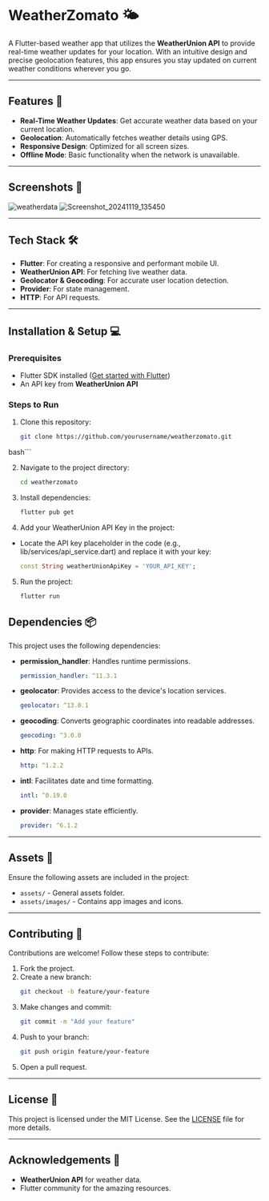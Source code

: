 # WeatherZomato 🌤️

A Flutter-based weather app that utilizes the **WeatherUnion API** to provide real-time weather updates for your location. With an intuitive design and precise geolocation features, this app ensures you stay updated on current weather conditions wherever you go.

---

## Features 🚀

- **Real-Time Weather Updates**: Get accurate weather data based on your current location.
- **Geolocation**: Automatically fetches weather details using GPS.
- **Responsive Design**: Optimized for all screen sizes.
- **Offline Mode**: Basic functionality when the network is unavailable.

---

## Screenshots 📸

![weatherdata](https://github.com/user-attachments/assets/548aab27-a237-4dd4-9c77-95e852669c6f)
![Screenshot_20241119_135450](https://github.com/user-attachments/assets/dc4b22a9-8e45-4518-8a37-333eb638f046)


---

## Tech Stack 🛠️

- **Flutter**: For creating a responsive and performant mobile UI.
- **WeatherUnion API**: For fetching live weather data.
- **Geolocator & Geocoding**: For accurate user location detection.
- **Provider**: For state management.
- **HTTP**: For API requests.

---

## Installation & Setup 💻

### Prerequisites
- Flutter SDK installed ([Get started with Flutter](https://flutter.dev/docs/get-started))
- An API key from **WeatherUnion API**

### Steps to Run
1. Clone this repository:
   ```bash
   git clone https://github.com/yourusername/weatherzomato.git

bash```

2. Navigate to the project directory:
    ```bash
    cd weatherzomato

3. Install dependencies:
    ```bash
    flutter pub get

4. Add your WeatherUnion API Key in the project:
- Locate the API key placeholder in the code (e.g., lib/services/api_service.dart) and replace it with your key:
    ```dart
    const String weatherUnionApiKey = 'YOUR_API_KEY';

5. Run the project:
    ```bash
    flutter run


## Dependencies 📦

This project uses the following dependencies:

- **permission_handler**: Handles runtime permissions.
  ```yaml
  permission_handler: ^11.3.1
  ```
- **geolocator**: Provides access to the device's location services.
  ```yaml
  geolocator: ^13.0.1
  ```
- **geocoding**: Converts geographic coordinates into readable addresses.
  ```yaml
  geocoding: ^3.0.0
  ```
- **http**: For making HTTP requests to APIs.
  ```yaml
  http: ^1.2.2
  ```
- **intl**: Facilitates date and time formatting.
  ```yaml
  intl: ^0.19.0
  ```
- **provider**: Manages state efficiently.
  ```yaml
  provider: ^6.1.2
  ```

---

## Assets 🎨

Ensure the following assets are included in the project:

- `assets/` - General assets folder.
- `assets/images/` - Contains app images and icons.

---

## Contributing 🤝

Contributions are welcome! Follow these steps to contribute:

1. Fork the project.
2. Create a new branch:
   ```bash
   git checkout -b feature/your-feature
   ```
3. Make changes and commit:
   ```bash
   git commit -m "Add your feature"
   ```
4. Push to your branch:
   ```bash
   git push origin feature/your-feature
   ```
5. Open a pull request.

---

## License 📄

This project is licensed under the MIT License. See the [LICENSE](LICENSE) file for more details.

---

## Acknowledgements 🙌

- **WeatherUnion API** for weather data.
- Flutter community for the amazing resources.





